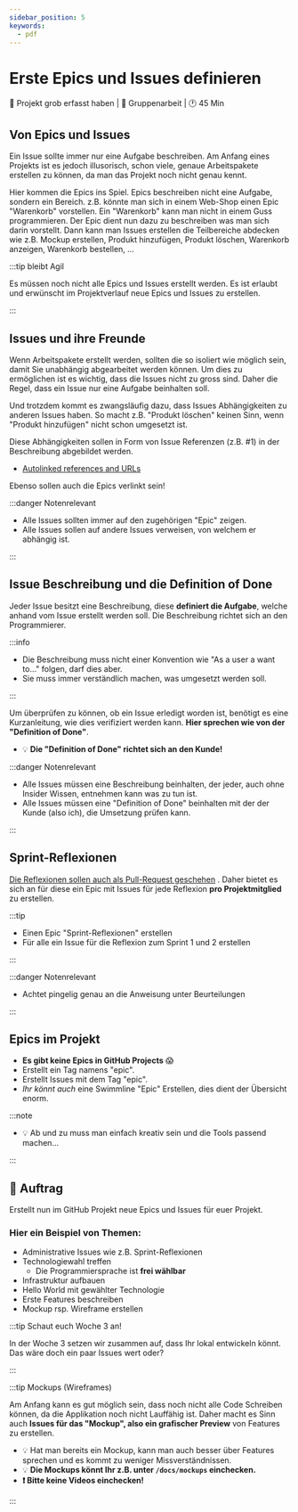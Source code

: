 ```yaml
---
sidebar_position: 5
keywords:
  - pdf
---
```


# Erste Epics und Issues definieren

:dart: Projekt grob erfasst haben | :dna: Gruppenarbeit | :clock1: 45 Min

## Von Epics und Issues

Ein Issue sollte immer nur eine Aufgabe beschreiben. Am Anfang eines Projekts
ist es jedoch illusorisch, schon viele, genaue Arbeitspakete erstellen zu
können, da man das Projekt noch nicht genau kennt.

Hier kommen die Epics ins Spiel. Epics beschreiben nicht eine Aufgabe, sondern
ein Bereich. z.B. könnte man sich in einem Web-Shop einen Epic "Warenkorb"
vorstellen. Ein "Warenkorb" kann man nicht in einem Guss programmieren. Der Epic
dient nun dazu zu beschreiben was man sich darin vorstellt. Dann kann man Issues
erstellen die Teilbereiche abdecken wie z.B. Mockup erstellen, Produkt
hinzufügen, Produkt löschen, Warenkorb anzeigen, Warenkorb bestellen, ...

:::tip bleibt Agil

Es müssen noch nicht alle Epics und Issues erstellt werden. Es ist erlaubt und
erwünscht im Projektverlauf neue Epics und Issues zu erstellen.

:::

## Issues und ihre Freunde

Wenn Arbeitspakete erstellt werden, sollten die so isoliert wie möglich sein,
damit Sie unabhängig abgearbeitet werden können. Um dies zu ermöglichen ist es
wichtig, dass die Issues nicht zu gross sind. Daher die Regel, dass ein Issue
nur eine Aufgabe beinhalten soll.

Und trotzdem kommt es zwangsläufig dazu, dass Issues Abhängigkeiten zu anderen
Issues haben. So macht z.B. "Produkt löschen" keinen Sinn, wenn "Produkt
hinzufügen" nicht schon umgesetzt ist.

Diese Abhängigkeiten sollen in Form von Issue Referenzen (z.B. #1) in der
Beschreibung abgebildet werden.

- [Autolinked references and URLs](https://docs.github.com/en/get-started/writing-on-github/working-with-advanced-formatting/autolinked-references-and-urls)

Ebenso sollen auch die Epics verlinkt sein!

:::danger Notenrelevant

- Alle Issues sollten immer auf den zugehörigen "Epic" zeigen.
- Alle Issues sollen auf andere Issues verweisen, von welchem er abhängig ist.

:::

## Issue Beschreibung und die Definition of Done

Jeder Issue besitzt eine Beschreibung, diese **definiert die Aufgabe**, welche
anhand vom Issue erstellt werden soll. Die Beschreibung richtet sich an den
Programmierer.

:::info

- Die Beschreibung muss nicht einer Konvention wie "As a user a want to..."
  folgen, darf dies aber.
- Sie muss immer verständlich machen, was umgesetzt werden soll.

:::

Um überprüfen zu können, ob ein Issue erledigt worden ist, benötigt es eine
Kurzanleitung, wie dies verifiziert werden kann. **Hier sprechen wie von der
"Definition of Done"**.

- :bulb: **Die "Definition of Done" richtet sich an den Kunde!**

:::danger Notenrelevant

- Alle Issues müssen eine Beschreibung beinhalten, der jeder, auch ohne Insider
  Wissen, entnehmen kann was zu tun ist.
- Alle Issues müssen eine "Definition of Done" beinhalten mit der der Kunde
  (also ich), die Umsetzung prüfen kann.

:::

## Sprint-Reflexionen

[Die Reflexionen sollen auch als Pull-Request geschehen](/docs/beurteilungen/LB1.md#wo-wird-die-reflexion-geschrieben)
. Daher bietet es sich an für diese ein Epic mit Issues für jede Reflexion **pro
Projektmitglied** zu erstellen.

:::tip

- Einen Epic "Sprint-Reflexionen" erstellen
- Für alle ein Issue für die Reflexion zum Sprint 1 und 2 erstellen

:::

:::danger Notenrelevant

- Achtet pingelig genau an die Anweisung unter Beurteilungen

:::

## Epics im Projekt

- **Es gibt keine Epics in GitHub Projects** :scream:
- Erstellt ein Tag namens "epic".
- Erstellt Issues mit dem Tag "epic".
- _Ihr könnt auch_ eine Swimmline "Epic" Erstellen, dies dient der Übersicht
  enorm.

:::note

- :bulb: Ab und zu muss man einfach kreativ sein und die Tools passend machen...

:::

## 📝 Auftrag

Erstellt nun im GitHub Projekt neue Epics und Issues für euer Projekt.

### Hier ein Beispiel von Themen:

- Administrative Issues wie z.B. Sprint-Reflexionen
- Technologiewahl treffen
  - Die Programmiersprache ist **frei wählbar**
- Infrastruktur aufbauen
- Hello World mit gewählter Technologie
- Erste Features beschreiben
- Mockup rsp. Wireframe erstellen

:::tip Schaut euch Woche 3 an!

In der Woche 3 setzen wir zusammen auf, dass Ihr lokal entwickeln könnt. Das
wäre doch ein paar Issues wert oder?

:::

:::tip Mockups (Wireframes)

Am Anfang kann es gut möglich sein, dass noch nicht alle Code Schreiben können,
da die Applikation noch nicht Lauffähig ist. Daher macht es Sinn auch **Issues
für das "Mockup", also ein grafischer Preview** von Features zu erstellen.

- :bulb: Hat man bereits ein Mockup, kann man auch besser über Features sprechen
  und es kommt zu weniger Missverständnissen.
- :bulb: **Die Mockups könnt Ihr z.B. unter `/docs/mockups` einchecken.**
- **:exclamation: Bitte keine Videos einchecken!**

:::
